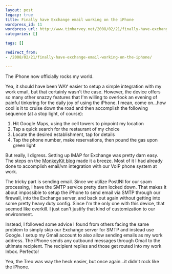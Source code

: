 ```yaml
---
layout: post
legacy: true
title: Finally have Exchange email working on the iPhone
wordpress_id: 11
wordpress_url: http://www.timharvey.net/2008/02/21/finally-have-exchange-email-working-on-the-iphone/
categories: []

tags: []

redirect_from:
- /2008/02/21/finally-have-exchange-email-working-on-the-iphone/

---
```

The iPhone now officially rocks my world.

Yea, it should have been WAY easier to setup a simple integration with my work email, but that certainly wasn't the case. However, the device offers so many other snazzy features that I'm willing to overlook an evening of painful tinkering for the daily joy of using the iPhone. I mean, come on...how cool is it to cruise down the road and then accomplish the following sequence (at a stop light, of course):

1. Hit Google Maps, using the cell towers to pinpoint my location
2. Tap a quick search for the restaurant of my choice
3. Locate the desired establishment, tap for details
4. Tap the phone number, make reservations, then pound the gas upon green light

But really, I digress. Setting up IMAP for Exchange was pretty darn easy. The steps on the [MonkeyKit blog](http://blog.monkeykit.com/2007/08/31/how-to-setup-imap4-exchange-2003-email-to-sync-with-your-iphone/) made it a breeze. Most of it I had already done to accomplish email/vm integration with our VoIP phone system at work.

The tricky part is sending email. Since we utilize PostINI for our spam processing, I have the SMTP service pretty darn locked down. That makes it about impossible to setup the iPhone to send email via SMTP through our firewall, into the Exchange server, and back out again without getting into some pretty heavy duty config. Since I'm the only one with this device, that seemed like overkill. I just can't justify that kind of customization to our environment.

Instead, I followed some advice I found from others facing the same problem to simply skip our Exchange server for SMTP and instead use Google. I setup my Gmail account to also allow sending emails as my work address. The iPhone sends any outbound messages through Gmail to the ultimate recipient. The recipient replies and those get routed into my work Inbox. Perfecto!

Yea, the Treo was way the heck easier, but once again...it didn't rock like the iPhone.
